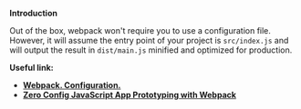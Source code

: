 **Introduction**

Out of the box, webpack won't require you to use a 
configuration file. However, it will assume the entry 
point of your project is `src/index.js` and will output the 
result in `dist/main.js` minified and optimized for production.

**Useful link:** 
* [**Webpack. Configuration.**](https://webpack.js.org/configuration/)
* [**Zero Config JavaScript App Prototyping with Webpack**](https://auth0.com/blog/zero-config-javascript-app-prototyping-with-webpack/)